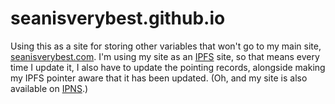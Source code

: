 # seanisverybest.github.io

Using this as a site for storing other variables that won't go to my main site, [seanisverybest.com](https://seanisverybest.com). I'm using my site as an [IPFS](https://github.com/ipfs/ipfs) site, so that means every time I update it, I also have to update the pointing records, alongside making my IPFS pointer aware that it has been updated. (Oh, and my site is also available on [IPNS](https://ipfs.io/ipns/seanisverybest.com).)